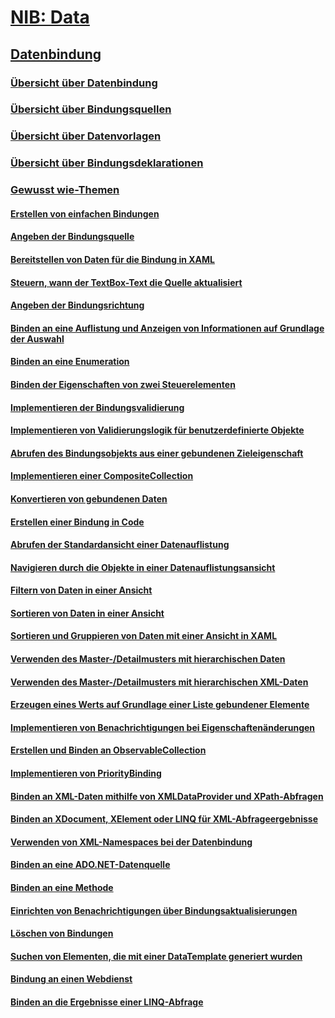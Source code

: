 # [NIB: Data](TocOutOfQuery)
## [Datenbindung](data-binding-wpf.md)
### [Übersicht über Datenbindung](data-binding-overview.md)
### [Übersicht über Bindungsquellen](binding-sources-overview.md)
### [Übersicht über Datenvorlagen](data-templating-overview.md)
### [Übersicht über Bindungsdeklarationen](binding-declarations-overview.md)
### [Gewusst wie-Themen](data-binding-how-to-topics.md)
#### [Erstellen von einfachen Bindungen](how-to-create-a-simple-binding.md)
#### [Angeben der Bindungsquelle](how-to-specify-the-binding-source.md)
#### [Bereitstellen von Daten für die Bindung in XAML](how-to-make-data-available-for-binding-in-xaml.md)
#### [Steuern, wann der TextBox-Text die Quelle aktualisiert](how-to-control-when-the-textbox-text-updates-the-source.md)
#### [Angeben der Bindungsrichtung](how-to-specify-the-direction-of-the-binding.md)
#### [Binden an eine Auflistung und Anzeigen von Informationen auf Grundlage der Auswahl](how-to-bind-to-a-collection-and-display-information-based-on-selection.md)
#### [Binden an eine Enumeration](how-to-bind-to-an-enumeration.md)
#### [Binden der Eigenschaften von zwei Steuerelementen](how-to-bind-the-properties-of-two-controls.md)
#### [Implementieren der Bindungsvalidierung](how-to-implement-binding-validation.md)
#### [Implementieren von Validierungslogik für benutzerdefinierte Objekte](how-to-implement-validation-logic-on-custom-objects.md)
#### [Abrufen des Bindungsobjekts aus einer gebundenen Zieleigenschaft](how-to-get-the-binding-object-from-a-bound-target-property.md)
#### [Implementieren einer CompositeCollection](how-to-implement-a-compositecollection.md)
#### [Konvertieren von gebundenen Daten](how-to-convert-bound-data.md)
#### [Erstellen einer Bindung in Code](how-to-create-a-binding-in-code.md)
#### [Abrufen der Standardansicht einer Datenauflistung](how-to-get-the-default-view-of-a-data-collection.md)
#### [Navigieren durch die Objekte in einer Datenauflistungsansicht](how-to-navigate-through-the-objects-in-a-data-collectionview.md)
#### [Filtern von Daten in einer Ansicht](how-to-filter-data-in-a-view.md)
#### [Sortieren von Daten in einer Ansicht](how-to-sort-data-in-a-view.md)
#### [Sortieren und Gruppieren von Daten mit einer Ansicht in XAML](how-to-sort-and-group-data-using-a-view-in-xaml.md)
#### [Verwenden des Master-/Detailmusters mit hierarchischen Daten](how-to-use-the-master-detail-pattern-with-hierarchical-data.md)
#### [Verwenden des Master-/Detailmusters mit hierarchischen XML-Daten](how-to-use-the-master-detail-pattern-with-hierarchical-xml-data.md)
#### [Erzeugen eines Werts auf Grundlage einer Liste gebundener Elemente](how-to-produce-a-value-based-on-a-list-of-bound-items.md)
#### [Implementieren von Benachrichtigungen bei Eigenschaftenänderungen](how-to-implement-property-change-notification.md)
#### [Erstellen und Binden an ObservableCollection](how-to-create-and-bind-to-an-observablecollection.md)
#### [Implementieren von PriorityBinding](how-to-implement-prioritybinding.md)
#### [Binden an XML-Daten mithilfe von XMLDataProvider und XPath-Abfragen](how-to-bind-to-xml-data-using-an-xmldataprovider-and-xpath-queries.md)
#### [Binden an XDocument, XElement oder LINQ für XML-Abfrageergebnisse](how-to-bind-to-xdocument-xelement-or-linq-for-xml-query-results.md)
#### [Verwenden von XML-Namespaces bei der Datenbindung](how-to-use-xml-namespaces-in-data-binding.md)
#### [Binden an eine ADO.NET-Datenquelle](how-to-bind-to-an-ado-net-data-source.md)
#### [Binden an eine Methode](how-to-bind-to-a-method.md)
#### [Einrichten von Benachrichtigungen über Bindungsaktualisierungen](how-to-set-up-notification-of-binding-updates.md)
#### [Löschen von Bindungen](how-to-clear-bindings.md)
#### [Suchen von Elementen, die mit einer DataTemplate generiert wurden](how-to-find-datatemplate-generated-elements.md)
#### [Bindung an einen Webdienst](how-to-bind-to-a-web-service.md)
#### [Binden an die Ergebnisse einer LINQ-Abfrage](how-to-bind-to-the-results-of-a-linq-query.md)
